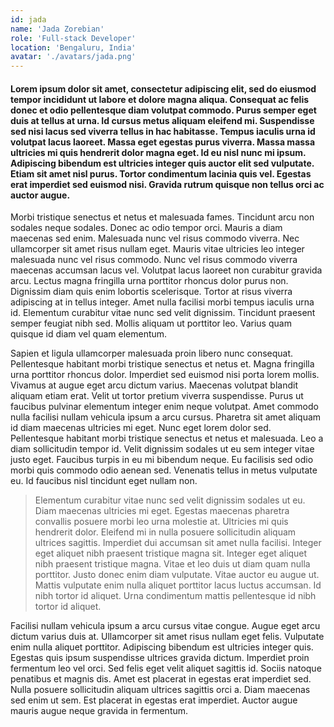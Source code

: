 ```yaml
---
id: jada
name: 'Jada Zorebian'
role: 'Full-stack Developer'
location: 'Bengaluru, India'
avatar: './avatars/jada.png'
---
```


<main class="panel article">

#### Lorem ipsum dolor sit amet, consectetur adipiscing elit, sed do eiusmod tempor incididunt ut labore et dolore magna aliqua. Consequat ac felis donec et odio pellentesque diam volutpat commodo. Purus semper eget duis at tellus at urna. Id cursus metus aliquam eleifend mi. Suspendisse sed nisi lacus sed viverra tellus in hac habitasse. Tempus iaculis urna id volutpat lacus laoreet. Massa eget egestas purus viverra. Massa massa ultricies mi quis hendrerit dolor magna eget. Id eu nisl nunc mi ipsum. Adipiscing bibendum est ultricies integer quis auctor elit sed vulputate. Etiam sit amet nisl purus. Tortor condimentum lacinia quis vel. Egestas erat imperdiet sed euismod nisi. Gravida rutrum quisque non tellus orci ac auctor augue.

Morbi tristique senectus et netus et malesuada fames. Tincidunt arcu non sodales neque sodales. Donec ac odio tempor orci. Mauris a diam maecenas sed enim. Malesuada nunc vel risus commodo viverra. Nec ullamcorper sit amet risus nullam eget. Mauris vitae ultricies leo integer malesuada nunc vel risus commodo. Nunc vel risus commodo viverra maecenas accumsan lacus vel. Volutpat lacus laoreet non curabitur gravida arcu. Lectus magna fringilla urna porttitor rhoncus dolor purus non. Dignissim diam quis enim lobortis scelerisque. Tortor at risus viverra adipiscing at in tellus integer. Amet nulla facilisi morbi tempus iaculis urna id. Elementum curabitur vitae nunc sed velit dignissim. Tincidunt praesent semper feugiat nibh sed. Mollis aliquam ut porttitor leo. Varius quam quisque id diam vel quam elementum.

Sapien et ligula ullamcorper malesuada proin libero nunc consequat. Pellentesque habitant morbi tristique senectus et netus et. Magna fringilla urna porttitor rhoncus dolor. Imperdiet sed euismod nisi porta lorem mollis. Vivamus at augue eget arcu dictum varius. Maecenas volutpat blandit aliquam etiam erat. Velit ut tortor pretium viverra suspendisse. Purus ut faucibus pulvinar elementum integer enim neque volutpat. Amet commodo nulla facilisi nullam vehicula ipsum a arcu cursus. Pharetra sit amet aliquam id diam maecenas ultricies mi eget. Nunc eget lorem dolor sed. Pellentesque habitant morbi tristique senectus et netus et malesuada. Leo a diam sollicitudin tempor id. Velit dignissim sodales ut eu sem integer vitae justo eget. Faucibus turpis in eu mi bibendum neque. Eu facilisis sed odio morbi quis commodo odio aenean sed. Venenatis tellus in metus vulputate eu. Id faucibus nisl tincidunt eget nullam non.

> Elementum curabitur vitae nunc sed velit dignissim sodales ut eu. Diam maecenas ultricies mi eget. Egestas maecenas pharetra convallis posuere morbi leo urna molestie at. Ultricies mi quis hendrerit dolor. Eleifend mi in nulla posuere sollicitudin aliquam ultrices sagittis. Imperdiet dui accumsan sit amet nulla facilisi. Integer eget aliquet nibh praesent tristique magna sit. Integer eget aliquet nibh praesent tristique magna. Vitae et leo duis ut diam quam nulla porttitor. Justo donec enim diam vulputate. Vitae auctor eu augue ut. Mattis vulputate enim nulla aliquet porttitor lacus luctus accumsan. Id nibh tortor id aliquet. Urna condimentum mattis pellentesque id nibh tortor id aliquet.

Facilisi nullam vehicula ipsum a arcu cursus vitae congue. Augue eget arcu dictum varius duis at. Ullamcorper sit amet risus nullam eget felis. Vulputate enim nulla aliquet porttitor. Adipiscing bibendum est ultricies integer quis. Egestas quis ipsum suspendisse ultrices gravida dictum. Imperdiet proin fermentum leo vel orci. Sed felis eget velit aliquet sagittis id. Sociis natoque penatibus et magnis dis. Amet est placerat in egestas erat imperdiet sed. Nulla posuere sollicitudin aliquam ultrices sagittis orci a. Diam maecenas sed enim ut sem. Est placerat in egestas erat imperdiet. Auctor augue mauris augue neque gravida in fermentum.

</main>
